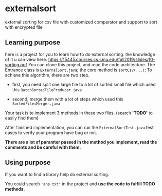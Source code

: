 # externalsort
external sorting for csv file with customized comparator and support to sort with encrypted file

## Learning purpose
here is a project for you to learn how to do external sorting. the knowledge of it u can view here. https://15445.courses.cs.cmu.edu/fall2019/slides/10-sorting.pdf
You can clone this project, and read the code architecture.
The Entrance class is `ExternalSort.java`; the core method is `sortCsv(...)`; 
To achieve this algorithm, there are two step. 

* first, you need split one large file to a lot of sorted small file which used this `BatchSortedFileProducer.java`

* second, merge them with a lot of steps which used this `SortedFilesMerger.java`

Your task is to implement 3 methods in these two files. (search **'TODO'** to easily find them)

After finished implementation, you can run the `ExternalSortTest.java` test cases to verify your program have bug or not.

**There are a lot of paramter passed in the method you implement, read the comments and be careful with them.**

## Using purpose
If you want to find a library help do external sorting. 

You could search `'ans.txt'` in the project and **use the code to fulfill TODO methods.**

